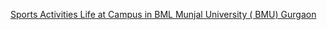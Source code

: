 [Sports Activities   Life at Campus in BML Munjal University ( BMU) Gurgaon](https://qi.tc/qi/116019)